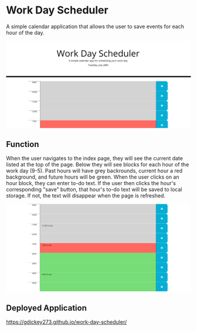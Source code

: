 # Work Day Scheduler
A simple calendar application that allows the user to save events for each hour of the day.

![Header](/images/work-day-scheduler-header.png)

## Function
When the user navigates to the index page, they will see the current date listed at the top of the page. Below they will see blocks for each hour of the work day (9-5). Past hours will have grey backrounds, current hour a red background, and future hours will be green. When the user clicks on an hour block, they can enter to-do text. If the user then clicks the hour's corresponding "save" button, that hour's to-do text will be saved to local storage. If not, the text will disappear when the page is refreshed. 

![Body](/images/work-day-scheduler-body.png)

## Deployed Application
https://gdickey273.github.io/work-day-scheduler/
